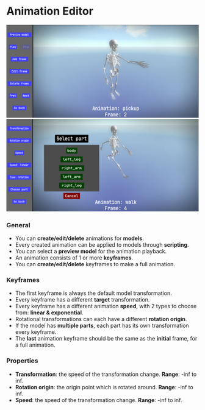 # Animation Editor
![animation_editor](../images/animation_editor.png)
![frame_editor](../images/frame_editor.png)
### General
- You can **create/edit/delete** animations for **models**.
- Every created animation can be applied to models through **scripting**.
- You can select a **preview model** for the animation playback.
- An animation consists of 1 or more **keyframes**.
- You can **create/edit/delete** keyframes to make a full animation.
### Keyframes
- The first keyframe is always the default model transformation.
- Every keyframe has a different **target** transformation.
- Every keyframe has a different animation **speed**, with 2 types to choose from: **linear & exponential**.
- Rotational transformations can each have a different **rotation origin**.
- If the model has **multiple parts**, each part has its own transformation every keyframe.
- The **last** animation keyframe should be the same as the **initial** frame, for a full animation.
### Properties
- **Transformation**: the speed of the transformation change. **Range**: -inf to inf.
- **Rotation origin**: the origin point which is rotated around. **Range**: -inf to inf.
- **Speed**: the speed of the transformation change. **Range**: -inf to inf.
